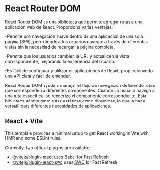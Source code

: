 
# React Router DOM

React Router DOM es una biblioteca que permite agregar rutas a una aplicación web de React. Proporciona varias ventajas:

-Permite una navegación suave dentro de una aplicación de una sola página (SPA), permitiendo a los usuarios navegar a través de diferentes vistas sin la necesidad de recargar la página completa.

-Permite que los usuarios cambien la URL y actualicen la vista correspondiente, mejorando la experiencia del usuario.

-Es fácil de configurar y utilizar en aplicaciones de React, proporcionando una API clara y fácil de entender.

React Router DOM ayuda a manejar el flujo de navegación definiendo rutas que corresponden a diferentes componentes. Cuando un usuario navega a una ruta específica, se renderiza el componente correspondiente. Esta biblioteca admite tanto rutas estáticas como dinámicas, lo que la hace versátil para diferentes necesidades de aplicaciones.


## React + Vite

This template provides a minimal setup to get React working in Vite with HMR and some ESLint rules.

Currently, two official plugins are available:

- [@vitejs/plugin-react](https://github.com/vitejs/vite-plugin-react/blob/main/packages/plugin-react/README.md) uses [Babel](https://babeljs.io/) for Fast Refresh
- [@vitejs/plugin-react-swc](https://github.com/vitejs/vite-plugin-react-swc) uses [SWC](https://swc.rs/) for Fast Refresh
